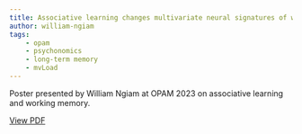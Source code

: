 ```yaml
---
title: Associative learning changes multivariate neural signatures of working memory load
author: william-ngiam
tags:
    - opam
    - psychonomics
    - long-term memory
    - mvLoad
---
```


Poster presented by William Ngiam at OPAM 2023 on associative learning and working memory.

[View PDF](https://palm-lab.github.io/images/posters/OPAM2023.pdf)

